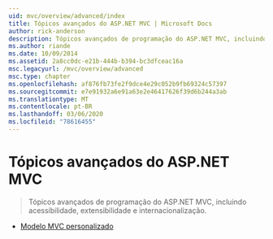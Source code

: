 ```yaml
---
uid: mvc/overview/advanced/index
title: Tópicos avançados do ASP.NET MVC | Microsoft Docs
author: rick-anderson
description: Tópicos avançados de programação do ASP.NET MVC, incluindo acessibilidade, extensibilidade e internacionalização.
ms.author: riande
ms.date: 10/09/2014
ms.assetid: 2a8cc0dc-e21b-444b-b394-bc3dfceac16a
msc.legacyurl: /mvc/overview/advanced
msc.type: chapter
ms.openlocfilehash: af876fb73fe2f9dce4e29c052b9fb69324c57397
ms.sourcegitcommit: e7e91932a6e91a63e2e46417626f39d6b244a3ab
ms.translationtype: MT
ms.contentlocale: pt-BR
ms.lasthandoff: 03/06/2020
ms.locfileid: "78616455"
---
```

# <a name="aspnet-mvc-advanced-topics"></a>Tópicos avançados do ASP.NET MVC

> Tópicos avançados de programação do ASP.NET MVC, incluindo acessibilidade, extensibilidade e internacionalização.

- [Modelo MVC personalizado](custom-mvc-templates.md)
